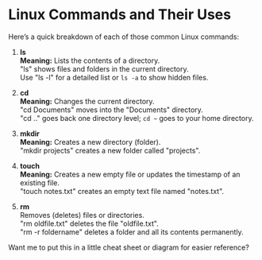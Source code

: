 # Linux Commands and Their Uses
Here’s a quick breakdown of each of those common Linux commands:

1. **ls**  
**Meaning:** Lists the contents of a directory.  
"ls" shows files and folders in the current directory.  
Use "ls -l" for a detailed list or `ls -a` to show hidden files.


2. **cd**  
**Meaning:** Changes the current directory.  
"cd Documents" moves into the "Documents" directory.  
"cd .." goes back one directory level; `cd ~` goes to your home directory.

3. **mkdir**  
**Meaning:** Creates a new directory (folder).  
"mkdir projects" creates a new folder called "projects".

4. **touch**  
**Meaning:** Creates a new empty file or updates the timestamp of an existing file.  
"touch notes.txt" creates an empty text file named "notes.txt".

5. **rm**  
Removes (deletes) files or directories.  
"rm oldfile.txt" deletes the file "oldfile.txt".  
"rm -r foldername" deletes a folder and all its contents permanently.

Want me to put this in a little cheat sheet or diagram for easier reference?